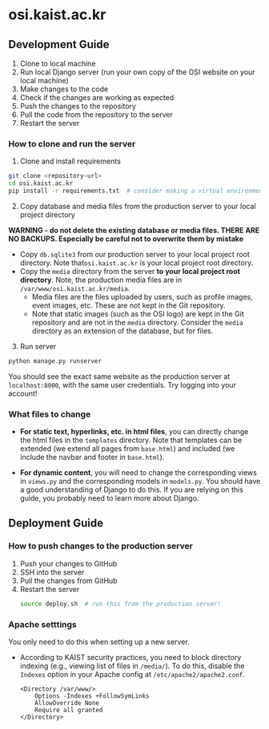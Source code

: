 # osi.kaist.ac.kr

## Development Guide

1. Clone to local machine
2. Run local Django server (run your own copy of the OSI website on your local machine)
3. Make changes to the code
4. Check if the changes are working as expected
5. Push the changes to the repository
6. Pull the code from the repository to the server
7. Restart the server

### How to clone and run the server

1. Clone and install requirements

```bash
git clone <repository-url>
cd osi.kaist.ac.kr
pip install -r requirements.txt  # consider making a virtual environment before this step
```

2. Copy database and media files from the production server to your local project directory

**WARNING - do not delete the existing database or media files. THERE ARE NO BACKUPS. Especially be careful not to overwrite them by mistake**

- Copy `db.sqlite3` from our production server to your local project root directory. Note that`osi.kaist.ac.kr` is your local project root directory.
- Copy the `media` directory from the server **to your local project root directory**. Note, the production media files are in `/var/www/osi.kaist.ac.kr/media`.
  - Media files are the files uploaded by users, such as profile images, event images, etc. These are not kept in the Git repository.
  - Note that static images (such as the OSI logo) are kept in the Git repository and are not in the `media` directory. Consider the `media` directory as an extension of the database, but for files.

3. Run server

```bash
python manage.py runserver
```

You should see the exact same website as the production server at `localhost:8000`, with the same user credentials.
Try logging into your account!

### What files to change

- **For static text, hyperlinks, etc. in html files**, you can directly change the html files in the `templates` directory.
Note that templates can be extended (we extend all pages from `base.html`) and included (we include the navbar and footer in `base.html`).

- **For dynamic content**, you will need to change the corresponding views in `views.py` and the corresponding models in `models.py`. You should have a good understanding of Django to do this. If you are relying on this guide, you probably need to learn more about Django.

## Deployment Guide

### How to push changes to the production server

1. Push your changes to GitHub
2. SSH into the server
3. Pull the changes from GitHub
4. Restart the server
    ```bash
    source deploy.sh  # run this from the production server!
    ```

### Apache setttings

You only need to do this when setting up a new server.

- According to KAIST security practices, you need to block directory indexing (e.g., viewing list of files in `/media/`). To do this, disable the `Indexes` option in your Apache config at `/etc/apache2/apache2.conf`.
  ```
  <Directory /var/www/>
	  Options -Indexes +FollowSymLinks
	  AllowOverride None
	  Require all granted
  </Directory>
